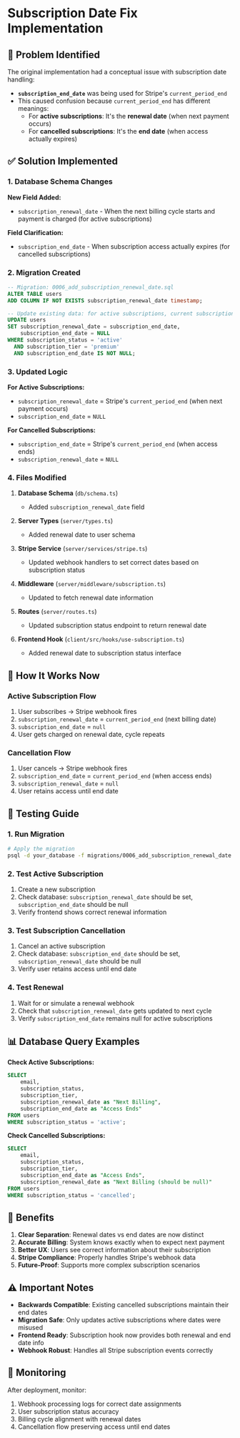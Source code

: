 # Subscription Date Fix Implementation

## 🚨 Problem Identified

The original implementation had a conceptual issue with subscription date handling:

- **`subscription_end_date`** was being used for Stripe's `current_period_end`
- This caused confusion because `current_period_end` has different meanings:
  - For **active subscriptions**: It's the **renewal date** (when next payment occurs)
  - For **cancelled subscriptions**: It's the **end date** (when access actually expires)

## ✅ Solution Implemented

### 1. Database Schema Changes

**New Field Added:**
- `subscription_renewal_date` - When the next billing cycle starts and payment is charged (for active subscriptions)

**Field Clarification:**
- `subscription_end_date` - When subscription access actually expires (for cancelled subscriptions)

### 2. Migration Created

```sql
-- Migration: 0006_add_subscription_renewal_date.sql
ALTER TABLE users 
ADD COLUMN IF NOT EXISTS subscription_renewal_date timestamp;

-- Update existing data: for active subscriptions, current subscription_end_date is actually the renewal date
UPDATE users 
SET subscription_renewal_date = subscription_end_date,
    subscription_end_date = NULL
WHERE subscription_status = 'active' 
  AND subscription_tier = 'premium'
  AND subscription_end_date IS NOT NULL;
```

### 3. Updated Logic

**For Active Subscriptions:**
- `subscription_renewal_date` = Stripe's `current_period_end` (when next payment occurs)
- `subscription_end_date` = `NULL`

**For Cancelled Subscriptions:**
- `subscription_end_date` = Stripe's `current_period_end` (when access ends)
- `subscription_renewal_date` = `NULL`

### 4. Files Modified

1. **Database Schema** (`db/schema.ts`)
   - Added `subscription_renewal_date` field
   
2. **Server Types** (`server/types.ts`)
   - Added renewal date to user schema
   
3. **Stripe Service** (`server/services/stripe.ts`)
   - Updated webhook handlers to set correct dates based on subscription status
   
4. **Middleware** (`server/middleware/subscription.ts`)
   - Updated to fetch renewal date information
   
5. **Routes** (`server/routes.ts`)
   - Updated subscription status endpoint to return renewal date
   
6. **Frontend Hook** (`client/src/hooks/use-subscription.ts`)
   - Added renewal date to subscription status interface

## 🔄 How It Works Now

### Active Subscription Flow
1. User subscribes → Stripe webhook fires
2. `subscription_renewal_date` = `current_period_end` (next billing date)
3. `subscription_end_date` = `null`
4. User gets charged on renewal date, cycle repeats

### Cancellation Flow
1. User cancels → Stripe webhook fires
2. `subscription_end_date` = `current_period_end` (when access ends)
3. `subscription_renewal_date` = `null`
4. User retains access until end date

## 🧪 Testing Guide

### 1. Run Migration
```bash
# Apply the migration
psql -d your_database -f migrations/0006_add_subscription_renewal_date.sql
```

### 2. Test Active Subscription
1. Create a new subscription
2. Check database: `subscription_renewal_date` should be set, `subscription_end_date` should be null
3. Verify frontend shows correct renewal information

### 3. Test Subscription Cancellation
1. Cancel an active subscription
2. Check database: `subscription_end_date` should be set, `subscription_renewal_date` should be null
3. Verify user retains access until end date

### 4. Test Renewal
1. Wait for or simulate a renewal webhook
2. Check that `subscription_renewal_date` gets updated to next cycle
3. Verify `subscription_end_date` remains null for active subscriptions

## 📊 Database Query Examples

**Check Active Subscriptions:**
```sql
SELECT 
    email,
    subscription_status,
    subscription_tier,
    subscription_renewal_date as "Next Billing",
    subscription_end_date as "Access Ends"
FROM users 
WHERE subscription_status = 'active';
```

**Check Cancelled Subscriptions:**
```sql
SELECT 
    email,
    subscription_status,
    subscription_tier,
    subscription_end_date as "Access Ends",
    subscription_renewal_date as "Next Billing (should be null)"
FROM users 
WHERE subscription_status = 'cancelled';
```

## 🚀 Benefits

1. **Clear Separation**: Renewal dates vs end dates are now distinct
2. **Accurate Billing**: System knows exactly when to expect next payment
3. **Better UX**: Users see correct information about their subscription
4. **Stripe Compliance**: Properly handles Stripe's webhook data
5. **Future-Proof**: Supports more complex subscription scenarios

## ⚠️ Important Notes

- **Backwards Compatible**: Existing cancelled subscriptions maintain their end dates
- **Migration Safe**: Only updates active subscriptions where dates were misused
- **Frontend Ready**: Subscription hook now provides both renewal and end date info
- **Webhook Robust**: Handles all Stripe subscription events correctly

## 🔧 Monitoring

After deployment, monitor:
1. Webhook processing logs for correct date assignments
2. User subscription status accuracy
3. Billing cycle alignment with renewal dates
4. Cancellation flow preserving access until end dates


